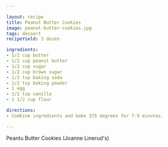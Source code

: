 ```yaml
---

layout: recipe
title: Peanut Butter Cookies
image: peanut-butter-cookies.jpg
tags: dessert
recipeYield: 3 dozen

ingredients:
- 1/2 cup butter
- 1/2 cup peanut butter
- 1/2 cup sugar
- 1/2 cup brown sugar
- 1/2 tsp baking soda
- 1/2 tsp baking powder
- 1 egg
- 1/2 tsp vanilla
- 1 1/2 cup flour

directions:
- Combine ingredients and bake 375 degrees for 7-9 minutes.  

---
```


Peantu Butter Cookies (Joanne Linerud's)